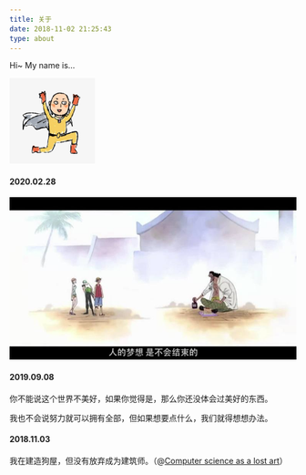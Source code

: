 ```yaml
---
title: 关于
date: 2018-11-02 21:25:43
type: about
---
```


Hi~ My name is...

<img src="img/avatar.jpg" width="150px" style="margin-left:0;" class="no-shadow">

<!-- 
### 导航

<p>
生活：
<a href="#ex1" id="ex1Btn" rel="modal:open">网易云音乐</a> 
</p>

<div id="ex1" class="modal">
  <img src="img/music.jpg" width="60%" class="no-shadow">
  <a href="#" rel="modal:close">关闭</a>
</div>

<script>
$("#ex1Btn").click(function() {
  $(this).modal({
    escapeClose: true,
    clickClose: true,
    showClose: true,
    fadeDuration: 100
  });
  return false
})
</script> 
-->

#### 2020.02.28

<img src="img/dream.jpeg" width="650px" style="margin-left:0;" class="no-shadow">

#### 2019.09.08

你不能说这个世界不美好，如果你觉得是，那么你还没体会过美好的东西。

我也不会说努力就可以拥有全部，但如果想要点什么，我们就得想想办法。

#### 2018.11.03

我在建造狗屋，但没有放弃成为建筑师。（@[Computer science as a lost art](http://rubyhacker.com/blog2/20150917.html)）
